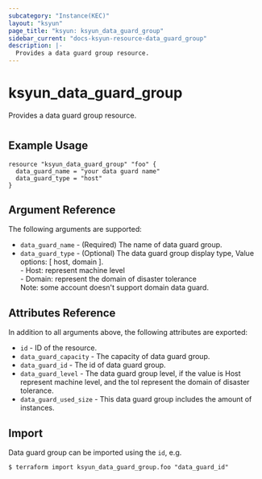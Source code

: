 ```yaml
---
subcategory: "Instance(KEC)"
layout: "ksyun"
page_title: "ksyun: ksyun_data_guard_group"
sidebar_current: "docs-ksyun-resource-data_guard_group"
description: |-
  Provides a data guard group resource.
---
```


# ksyun_data_guard_group

Provides a data guard group resource.

#

## Example Usage

```hcl
resource "ksyun_data_guard_group" "foo" {
  data_guard_name = "your data guard name"
  data_guard_type = "host"
}
```

## Argument Reference

The following arguments are supported:

* `data_guard_name` - (Required) The name of data guard group.
* `data_guard_type` - (Optional) The data guard group display type, Value options: [ host, domain ]. <br> - Host: represent machine level <br> - Domain: represent the domain of disaster tolerance <br> Note: some account doesn't support domain data guard.

## Attributes Reference

In addition to all arguments above, the following attributes are exported:

* `id` - ID of the resource.
* `data_guard_capacity` - The capacity of data guard group.
* `data_guard_id` - The id of data guard group.
* `data_guard_level` - The data guard group level, if the value is Host represent machine level, and the tol represent the domain of disaster tolerance.
* `data_guard_used_size` - This data guard group includes the amount of instances.


## Import

Data guard group can be imported using the `id`, e.g.

```
$ terraform import ksyun_data_guard_group.foo "data_guard_id"
```

